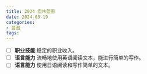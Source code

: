 ```yaml
---
title: 2024 宏伟蓝图
date: 2024-03-19
categories:
- 蓝图
tags:
---
```


- [ ] **职业技能** 稳定的职业收入。
- [ ] **语言能力** 流畅地使用英语阅读文本，能进行简单的写作。
- [ ] **语言能力** 使用日语阅读和写作简单的文本。
